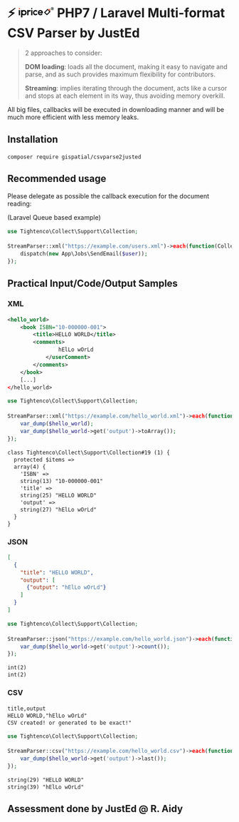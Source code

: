# ⚡ <img src="https://github.com/gispatial/iprice_CSVParserFormatter/blob/master/src/logo-iprice.png">&nbsp;PHP7 / Laravel Multi-format CSV Parser by JustEd

> 2 approaches to consider:
>
> **DOM loading**: loads all the document, making it easy to navigate and parse, and as such provides maximum flexibility for contributors.
>
> **Streaming**: implies iterating through the document, acts like a cursor and stops at each element in its way, thus avoiding memory overkill.
>

All big files, callbacks will be executed in downloading manner and will be much more efficient with less memory leaks.

## Installation
```
composer require gispatial/csvparse2justed
```

## Recommended usage
Please delegate as possible the callback execution for the document reading:

(Laravel Queue based example)
```php
use Tightenco\Collect\Support\Collection;

StreamParser::xml("https://example.com/users.xml")->each(function(Collection $user){
    dispatch(new App\Jobs\SendEmail($user));
});
```

## Practical Input/Code/Output Samples

### XML
```xml
<hello_world>
    <book ISBN="10-000000-001">
        <title>HELLO WORLD</title>
        <comments>
                hElLo wOrLd
            </userComment>
        </comments>
    </book>
    [...]
</hello_world>
```
```php
use Tightenco\Collect\Support\Collection;

StreamParser::xml("https://example.com/hello_world.xml")->each(function(Collection $hello_world){
    var_dump($hello_world);
    var_dump($hello_world->get('output')->toArray());
});
```
```
class Tightenco\Collect\Support\Collection#19 (1) {
  protected $items =>
  array(4) {
    'ISBN' =>
    string(13) "10-000000-001"
    'title' =>
    string(25) "HELLO WORLD"
    'output' =>
    string(27) "hElLo wOrLd"
  }
}
```

### JSON
```json
[
  {
    "title": "HELLO WORLD",
    "output": [
      {"output": "hElLo wOrLd"}
    ]
  }
]
```
```php
use Tightenco\Collect\Support\Collection;

StreamParser::json("https://example.com/hello_world.json")->each(function(Collection $hello_world){
    var_dump($hello_world->get('output')->count());
});
```
```
int(2)
int(2)
```
### CSV
```csv
title,output
HELLO WORLD,"hElLo wOrLd"
CSV created! or generated to be exact!"
```
```php
use Tightenco\Collect\Support\Collection;

StreamParser::csv("https://example.com/hello_world.csv")->each(function(Collection $hello_world){
    var_dump($hello_world->get('output')->last());
});
```
```
string(29) "HELLO WORLD"
string(39) "hElLo wOrLd"
```

## Assessment done by JustEd @ R. Aidy
